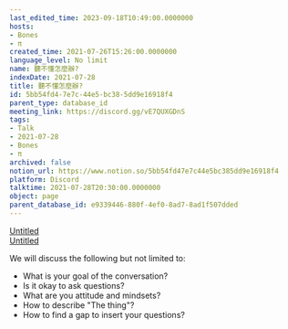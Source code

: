 ```yaml
---
last_edited_time: 2023-09-18T10:49:00.0000000
hosts:
- Bones
- π
created_time: 2021-07-26T15:26:00.0000000
language_level: No limit
name: 聽不懂怎麼辦?
indexDate: 2021-07-28
title: 聽不懂怎麼辦?
id: 5bb54fd4-7e7c-44e5-bc38-5dd9e16918f4
parent_type: database_id
meeting_link: https://discord.gg/vE7QUXGDnS
tags:
- Talk
- 2021-07-28
- Bones
- π
archived: false
notion_url: https://www.notion.so/5bb54fd47e7c44e5bc385dd9e16918f4
platform: Discord
talktime: 2021-07-28T20:30:00.0000000
object: page
parent_database_id: e9339446-880f-4ef0-8ad7-8ad1f507dded
---
```




[Untitled](https://www.notion.so/12c4a9e645d54aefa860b5f927a0b220)   
[Untitled](https://www.notion.so/482e61b02b9c4456b2b4fe86bb7544c6)   


We will discuss the following but not limited to:
   - What is your goal of the conversation?
   - Is it okay to ask questions?
   - What are you attitude and mindsets?
   - How to describe "The thing"?
   - How to find a gap to insert your questions?






